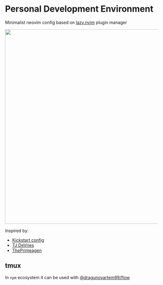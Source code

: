 # Personal Development Environment

Minimalist neovim config based on [lazy.nvim](https://github.com/folke/lazy.nvim) plugin manager

<img src="https://github.com/user-attachments/assets/76a138b8-4785-454a-902e-5db63a1e395a" width="640">

Inspired by:

- [Kickstart config](https://github.com/nvim-lua/kickstart.nvim)
- [TJ DeVries](https://github.com/tjdevries)
- [ThePrimeagen](https://github.com/ThePrimeagen)

## tmux

In `npm` ecosystem it can be used with [@dragunovartem99/flow](https://github.com/dragunovartem99/flow)
